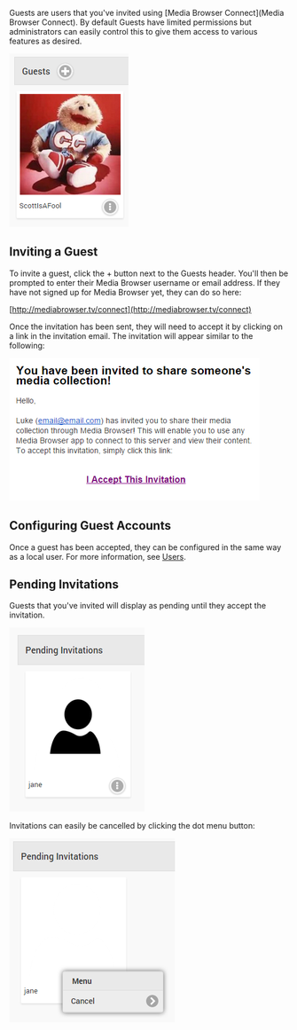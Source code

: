 Guests are users that you've invited using [Media Browser Connect](Media Browser Connect). By default Guests have limited permissions but administrators can easily control this to give them access to various features as desired.

![](images/server/users2.png)

## Inviting a Guest

To invite a guest, click the + button next to the Guests header. You'll then be prompted to enter their Media Browser username or email address. If they have not signed up for Media Browser yet, they can do so here:

[http://mediabrowser.tv/connect](http://mediabrowser.tv/connect)

Once the invitation has been sent, they will need to accept it by clicking on a link in the invitation email. The invitation will appear similar to the following:

![](images/server/connect1.png)

## Configuring Guest Accounts

Once a guest has been accepted, they can be configured in the same way as a local user. For more information, see [Users](Users).

## Pending Invitations

Guests that you've invited will display as pending until they accept the invitation. 

![](images/server/users3.png)

Invitations can easily be cancelled by clicking the dot menu button:

![](images/server/users4.png)
